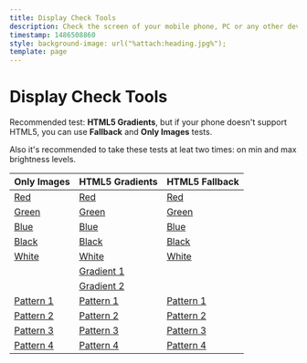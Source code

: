 ```yaml
---
title: Display Check Tools
description: Check the screen of your mobile phone, PC or any other device
timestamp: 1486508860
style: background-image: url("%attach:heading.jpg%");
template: page
---
```

# Display Check Tools

Recommended test: **HTML5 Gradients**, but if your phone doesn't support HTML5, you can use **Fallback** and **Only Images** tests.

Also it's recommended to take these tests at leat two times: on min and max brightness levels.

Only Images | HTML5 Gradients | HTML5 Fallback
------------|-----------------|---------------
[Red](/apps/lcd/red.png) | [Red](/apps/lcd/?test=red) | [Red](/apps/lcd/?test=red&comp=1)
[Green](/apps/lcd/green.png) | [Green](/apps/lcd/?test=green) | [Green](/apps/lcd/?test=green&comp=1)
[Blue](/apps/lcd/blue.png) | [Blue](/apps/lcd/?test=blue) | [Blue](/apps/lcd/?test=blue&comp=1)
[Black](/apps/lcd/black.png) | [Black](/apps/lcd/?test=black) | [Black](/apps/lcd/?test=black&comp=1)
[White](/apps/lcd/white.png) | [White](/apps/lcd/?test=white) | [White](/apps/lcd/?test=white&comp=1)
  | [Gradient 1](/apps/lcd/?test=grad1) |   
  | [Gradient 2](/apps/lcd/?test=grad2) |   
[Pattern 1](/apps/lcd/pat1.png) | [Pattern 1](/apps/lcd/?test=pat1) | [Pattern 1](/apps/lcd/?test=pat1&comp=1)
[Pattern 2](/apps/lcd/pat2.png) | [Pattern 2](/apps/lcd/?test=pat2) | [Pattern 2](/apps/lcd/?test=pat2&comp=1)
[Pattern 3](/apps/lcd/pat3.png) | [Pattern 3](/apps/lcd/?test=pat3) | [Pattern 3](/apps/lcd/?test=pat3&comp=1)
[Pattern 4](/apps/lcd/pat4.png) | [Pattern 4](/apps/lcd/?test=pat4) | [Pattern 4](/apps/lcd/?test=pat4&comp=1)